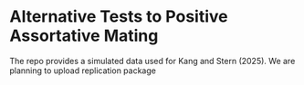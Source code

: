 # Alternative Tests to Positive Assortative Mating
The repo provides a simulated data used for Kang and Stern (2025). We are planning to upload replication package
